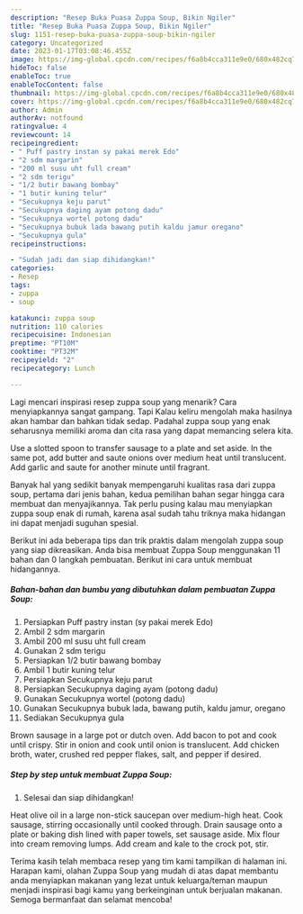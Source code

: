```yaml
---
description: "Resep Buka Puasa Zuppa Soup, Bikin Ngiler"
title: "Resep Buka Puasa Zuppa Soup, Bikin Ngiler"
slug: 1151-resep-buka-puasa-zuppa-soup-bikin-ngiler
category: Uncategorized
date: 2023-01-17T03:08:46.455Z
image: https://img-global.cpcdn.com/recipes/f6a8b4cca311e9e0/680x482cq70/zuppa-soup-foto-resep-utama.jpg
hideToc: false
enableToc: true
enableTocContent: false
thumbnail: https://img-global.cpcdn.com/recipes/f6a8b4cca311e9e0/680x482cq70/zuppa-soup-foto-resep-utama.jpg
cover: https://img-global.cpcdn.com/recipes/f6a8b4cca311e9e0/680x482cq70/zuppa-soup-foto-resep-utama.jpg
author: Admin
authorAv: notfound
ratingvalue: 4
reviewcount: 14
recipeingredient:
- " Puff pastry instan sy pakai merek Edo"
- "2 sdm margarin"
- "200 ml susu uht full cream"
- "2 sdm terigu"
- "1/2 butir bawang bombay"
- "1 butir kuning telur"
- "Secukupnya keju parut"
- "Secukupnya daging ayam potong dadu"
- "Secukupnya wortel potong dadu"
- "Secukupnya bubuk lada bawang putih kaldu jamur oregano"
- "Secukupnya gula"
recipeinstructions:

- "Sudah jadi dan siap dihidangkan!"
categories:
- Resep
tags:
- zuppa
- soup

katakunci: zuppa soup 
nutrition: 110 calories
recipecuisine: Indonesian
preptime: "PT10M"
cooktime: "PT32M"
recipeyield: "2"
recipecategory: Lunch

---
```



Lagi mencari inspirasi resep zuppa soup yang menarik? Cara menyiapkannya sangat gampang. Tapi Kalau keliru mengolah maka hasilnya akan hambar dan bahkan tidak sedap. Padahal zuppa soup yang enak seharusnya memiliki aroma dan cita rasa yang dapat memancing selera kita.


Use a slotted spoon to transfer sausage to a plate and set aside. In the same pot, add butter and saute onions over medium heat until translucent. Add garlic and saute for another minute until fragrant.

Banyak hal yang sedikit banyak mempengaruhi kualitas rasa dari zuppa soup, pertama dari jenis bahan, kedua pemilihan bahan segar hingga cara membuat dan menyajikannya. Tak perlu pusing kalau mau menyiapkan zuppa soup enak di rumah, karena asal sudah tahu triknya maka hidangan ini dapat menjadi suguhan spesial.


Berikut ini ada beberapa tips dan trik praktis dalam mengolah zuppa soup yang siap dikreasikan. Anda bisa membuat Zuppa Soup menggunakan 11 bahan dan 0 langkah pembuatan. Berikut ini cara untuk membuat hidangannya.

<!--inarticleads1-->

##### Bahan-bahan dan bumbu yang dibutuhkan dalam pembuatan Zuppa Soup:

1. Persiapkan  Puff pastry instan (sy pakai merek Edo)
1. Ambil 2 sdm margarin
1. Ambil 200 ml susu uht full cream
1. Gunakan 2 sdm terigu
1. Persiapkan 1/2 butir bawang bombay
1. Ambil 1 butir kuning telur
1. Persiapkan Secukupnya keju parut
1. Persiapkan Secukupnya daging ayam (potong dadu)
1. Gunakan Secukupnya wortel (potong dadu)
1. Gunakan Secukupnya bubuk lada, bawang putih, kaldu jamur, oregano
1. Sediakan Secukupnya gula


Brown sausage in a large pot or dutch oven. Add bacon to pot and cook until crispy. Stir in onion and cook until onion is translucent. Add chicken broth, water, crushed red pepper flakes, salt, and pepper if desired. 

<!--inarticleads2-->

##### Step by step untuk membuat Zuppa Soup:


1. Selesai dan siap dihidangkan!

Heat olive oil in a large non-stick saucepan over medium-high heat. Cook sausage, stirring occasionally until cooked through. Drain sausage onto a plate or baking dish lined with paper towels, set sausage aside. Mix flour into cream removing lumps. Add cream and kale to the crock pot, stir. 

Terima kasih telah membaca resep yang tim kami tampilkan di halaman ini. Harapan kami, olahan Zuppa Soup yang mudah di atas dapat membantu anda menyiapkan makanan yang lezat untuk keluarga/teman maupun menjadi inspirasi bagi kamu yang berkeinginan untuk berjualan makanan. Semoga bermanfaat dan selamat mencoba!
